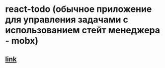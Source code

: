 # react-todo (обычное приложение для управления задачами с использованием стейт менеджера - mobx)

## [link](https://react-todo-4345f.web.app)
